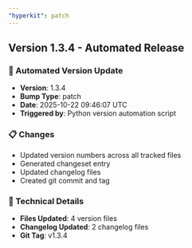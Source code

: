 ```yaml
---
"hyperkit": patch
---
```


## Version 1.3.4 - Automated Release

### 🚀 Automated Version Update
- **Version**: 1.3.4
- **Bump Type**: patch
- **Date**: 2025-10-22 09:46:07 UTC
- **Triggered by**: Python version automation script

### 📋 Changes
- Updated version numbers across all tracked files
- Generated changeset entry
- Updated changelog files
- Created git commit and tag

### 🔧 Technical Details
- **Files Updated**: 4 version files
- **Changelog Updated**: 2 changelog files
- **Git Tag**: v1.3.4
